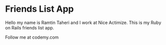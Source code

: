 # Friends List App

Hello my name is Ramtin Taheri and I work at Nice Actimize. This is my Ruby on Rails friends list app. 

Follow me at codemy.com

